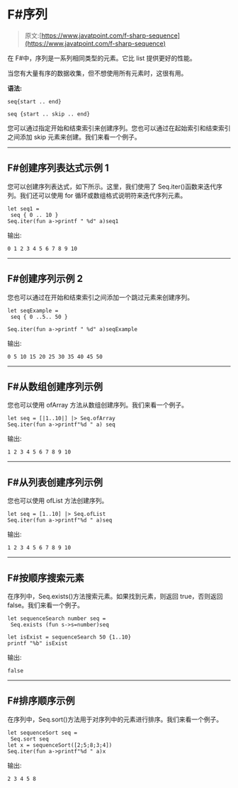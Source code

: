 # F#序列

> 原文:[https://www.javatpoint.com/f-sharp-sequence](https://www.javatpoint.com/f-sharp-sequence)

在 F#中，序列是一系列相同类型的元素。它比 list 提供更好的性能。

当您有大量有序的数据收集，但不想使用所有元素时，这很有用。

**语法:**

```
seq{start .. end}	

seq {start .. skip .. end}

```

您可以通过指定开始和结束索引来创建序列。您也可以通过在起始索引和结束索引之间添加 skip 元素来创建。我们来看一个例子。

* * *

## F#创建序列表达式示例 1

您可以创建序列表达式，如下所示。这里，我们使用了 Seq.iter()函数来迭代序列。我们还可以使用 for 循环或数组格式说明符来迭代序列元素。

```
let seq1 =
 seq { 0 .. 10 }
Seq.iter(fun a->printf " %d" a)seq1

```

输出:

```
0 1 2 3 4 5 6 7 8 9 10

```

* * *

## F#创建序列示例 2

您也可以通过在开始和结束索引之间添加一个跳过元素来创建序列。

```
let seqExample = 
 seq { 0 ..5.. 50 }

Seq.iter(fun a->printf " %d" a)seqExample  

```

输出:

```
0 5 10 15 20 25 30 35 40 45 50

```

* * *

## F#从数组创建序列示例

您也可以使用 ofArray 方法从数组创建序列。我们来看一个例子。

```
let seq = [|1..10|] |> Seq.ofArray
Seq.iter(fun a->printf"%d " a) seq

```

输出:

```
1 2 3 4 5 6 7 8 9 10

```

* * *

## F#从列表创建序列示例

您也可以使用 ofList 方法创建序列。

```
let seq = [1..10] |> Seq.ofList
Seq.iter(fun a->printf"%d " a)seq

```

输出:

```
1 2 3 4 5 6 7 8 9 10

```

* * *

## F#按顺序搜索元素

在序列中，Seq.exists()方法搜索元素。如果找到元素，则返回 true，否则返回 false。我们来看一个例子。

```
let sequenceSearch number seq =
 Seq.exists (fun s->s=number)seq

let isExist = sequenceSearch 50 {1..10}
printf "%b" isExist

```

输出:

```
false

```

* * *

## F#排序顺序示例

在序列中，Seq.sort()方法用于对序列中的元素进行排序。我们来看一个例子。

```
let sequenceSort seq =
 Seq.sort seq
let x = sequenceSort([2;5;8;3;4])
Seq.iter(fun a->printf"%d " a)x

```

输出:

```
2 3 4 5 8 

```